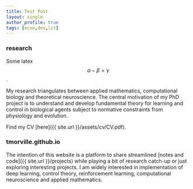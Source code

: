 ```yaml
---
title: Test Post
layout: single
author_profile: true
tags: [econ,dev,lit]
---
```


### research

Some latex  $$ \alpha - \beta = \gamma $$.

My research triangulates between applied mathematics, computational biology and theoretical neuroscience. The central motivation of my PhD project is to understand and develop fundamental theory for learning and control in biological agents subject to normative constraints from physiology and evolution. 

Find my CV [here]({{ site.url }}/assets/cv/CV.pdf). 

### tmorville.github.io
The intention of this website is a platform to share streamlined [notes and code]({{ site.url }}/projects) while playing a bit of research catch-up or just exploring interesting projects. I am widely interested in implementation of deep learning, control theory, reinforcement learning, computational neuroscience and applied mathematics. 